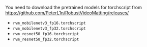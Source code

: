 You need to download the pretrained models for torchscript from
https://github.com/PeterL1n/RobustVideoMatting/releases/

* `rvm_mobilenetv3_fp16.torchscript`
* `rvm_mobilenetv3_fp32.torchscript`
* `rvm_resnet50_fp16.torchscript`
* `rvm_resnet50_fp32.torchscript`
